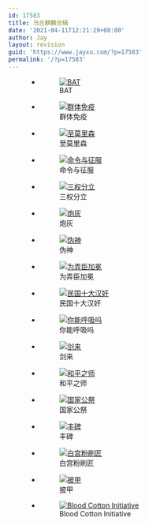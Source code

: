 ```yaml
---
id: 17583
title: 乌合麒麟合辑
date: '2021-04-11T12:21:29+08:00'
author: Jay
layout: revision
guid: 'https://www.jayxu.com/?p=17583'
permalink: '/?p=17583'
---
```


<!-- wp:gallery {"ids":[17529,17528,17527,17526,17525,17524,17523,17520,17519,17522,17517,17516,17515,17514,17513,17581,17582],"columns":1,"linkTo":"file","sizeSlug":"full"} -->
<figure class="wp-block-gallery columns-1 is-cropped"><ul class="blocks-gallery-grid"><li class="blocks-gallery-item"><figure><a href="https://www.jayxu.com/log/wp-content/uploads/2021/03/BAT.jpeg"><img src="https://www.jayxu.com/log/wp-content/uploads/2021/03/BAT.jpeg" alt="BAT" data-id="17529" data-full-url="https://www.jayxu.com/log/wp-content/uploads/2021/03/BAT.jpeg" data-link="https://www.jayxu.com/wuheqilin/bat" class="wp-image-17529"/></a><figcaption class="blocks-gallery-item__caption">BAT</figcaption></figure></li><li class="blocks-gallery-item"><figure><a href="https://www.jayxu.com/log/wp-content/uploads/2021/03/群体免疫.jpg"><img src="https://www.jayxu.com/log/wp-content/uploads/2021/03/群体免疫.jpg" alt="群体免疫" data-id="17528" data-full-url="https://www.jayxu.com/log/wp-content/uploads/2021/03/群体免疫.jpg" data-link="https://www.jayxu.com/wuheqilin/%e7%be%a4%e4%bd%93%e5%85%8d%e7%96%ab" class="wp-image-17528"/></a><figcaption class="blocks-gallery-item__caption">群体免疫</figcaption></figure></li><li class="blocks-gallery-item"><figure><a href="https://www.jayxu.com/log/wp-content/uploads/2021/03/至莫里森.jpg"><img src="https://www.jayxu.com/log/wp-content/uploads/2021/03/至莫里森.jpg" alt="至莫里森" data-id="17527" data-full-url="https://www.jayxu.com/log/wp-content/uploads/2021/03/至莫里森.jpg" data-link="https://www.jayxu.com/wuheqilin/%e8%87%b3%e8%8e%ab%e9%87%8c%e6%a3%ae" class="wp-image-17527"/></a><figcaption class="blocks-gallery-item__caption">至莫里森</figcaption></figure></li><li class="blocks-gallery-item"><figure><a href="https://www.jayxu.com/log/wp-content/uploads/2021/03/命令与征服.jpeg"><img src="https://www.jayxu.com/log/wp-content/uploads/2021/03/命令与征服.jpeg" alt="命令与征服" data-id="17526" data-full-url="https://www.jayxu.com/log/wp-content/uploads/2021/03/命令与征服.jpeg" data-link="https://www.jayxu.com/wuheqilin/%e5%91%bd%e4%bb%a4%e4%b8%8e%e5%be%81%e6%9c%8d" class="wp-image-17526"/></a><figcaption class="blocks-gallery-item__caption">命令与征服</figcaption></figure></li><li class="blocks-gallery-item"><figure><a href="https://www.jayxu.com/log/wp-content/uploads/2021/03/三权分立.jpg"><img src="https://www.jayxu.com/log/wp-content/uploads/2021/03/三权分立.jpg" alt="三权分立" data-id="17525" data-full-url="https://www.jayxu.com/log/wp-content/uploads/2021/03/三权分立.jpg" data-link="https://www.jayxu.com/wuheqilin/%e4%b8%89%e6%9d%83%e5%88%86%e7%ab%8b" class="wp-image-17525"/></a><figcaption class="blocks-gallery-item__caption">三权分立</figcaption></figure></li><li class="blocks-gallery-item"><figure><a href="https://www.jayxu.com/log/wp-content/uploads/2021/03/炮灰.jpg"><img src="https://www.jayxu.com/log/wp-content/uploads/2021/03/炮灰.jpg" alt="炮灰" data-id="17524" data-full-url="https://www.jayxu.com/log/wp-content/uploads/2021/03/炮灰.jpg" data-link="https://www.jayxu.com/wuheqilin/%e7%82%ae%e7%81%b0" class="wp-image-17524"/></a><figcaption class="blocks-gallery-item__caption">炮灰</figcaption></figure></li><li class="blocks-gallery-item"><figure><a href="https://www.jayxu.com/log/wp-content/uploads/2021/03/伪神.jpg"><img src="https://www.jayxu.com/log/wp-content/uploads/2021/03/伪神.jpg" alt="伪神" data-id="17523" data-full-url="https://www.jayxu.com/log/wp-content/uploads/2021/03/伪神.jpg" data-link="https://www.jayxu.com/wuheqilin/%e4%bc%aa%e7%a5%9e" class="wp-image-17523"/></a><figcaption class="blocks-gallery-item__caption">伪神</figcaption></figure></li><li class="blocks-gallery-item"><figure><a href="https://www.jayxu.com/log/wp-content/uploads/2021/03/为弄臣加冕.jpg"><img src="https://www.jayxu.com/log/wp-content/uploads/2021/03/为弄臣加冕.jpg" alt="为弄臣加冕" data-id="17520" data-full-url="https://www.jayxu.com/log/wp-content/uploads/2021/03/为弄臣加冕.jpg" data-link="https://www.jayxu.com/wuheqilin/%e4%b8%ba%e5%bc%84%e8%87%a3%e5%8a%a0%e5%86%95" class="wp-image-17520"/></a><figcaption class="blocks-gallery-item__caption">为弄臣加冕</figcaption></figure></li><li class="blocks-gallery-item"><figure><a href="https://www.jayxu.com/log/wp-content/uploads/2021/03/民国十大汉奸.jpg"><img src="https://www.jayxu.com/log/wp-content/uploads/2021/03/民国十大汉奸.jpg" alt="民国十大汉奸" data-id="17519" data-full-url="https://www.jayxu.com/log/wp-content/uploads/2021/03/民国十大汉奸.jpg" data-link="https://www.jayxu.com/wuheqilin/%e6%b0%91%e5%9b%bd%e5%8d%81%e5%a4%a7%e6%b1%89%e5%a5%b8" class="wp-image-17519"/></a><figcaption class="blocks-gallery-item__caption">民国十大汉奸</figcaption></figure></li><li class="blocks-gallery-item"><figure><a href="https://www.jayxu.com/log/wp-content/uploads/2021/03/你能呼吸吗.jpeg"><img src="https://www.jayxu.com/log/wp-content/uploads/2021/03/你能呼吸吗.jpeg" alt="你能呼吸吗" data-id="17522" data-full-url="https://www.jayxu.com/log/wp-content/uploads/2021/03/你能呼吸吗.jpeg" data-link="https://www.jayxu.com/wuheqilin/%e4%bd%a0%e8%83%bd%e5%91%bc%e5%90%b8%e5%90%97" class="wp-image-17522"/></a><figcaption class="blocks-gallery-item__caption">你能呼吸吗</figcaption></figure></li><li class="blocks-gallery-item"><figure><a href="https://www.jayxu.com/log/wp-content/uploads/2021/03/剑来.jpg"><img src="https://www.jayxu.com/log/wp-content/uploads/2021/03/剑来.jpg" alt="剑来" data-id="17517" data-full-url="https://www.jayxu.com/log/wp-content/uploads/2021/03/剑来.jpg" data-link="https://www.jayxu.com/wuheqilin/%e5%89%91%e6%9d%a5" class="wp-image-17517"/></a><figcaption class="blocks-gallery-item__caption">剑来</figcaption></figure></li><li class="blocks-gallery-item"><figure><a href="https://www.jayxu.com/log/wp-content/uploads/2021/03/和平之师.jpg"><img src="https://www.jayxu.com/log/wp-content/uploads/2021/03/和平之师.jpg" alt="和平之师" data-id="17516" data-full-url="https://www.jayxu.com/log/wp-content/uploads/2021/03/和平之师.jpg" data-link="https://www.jayxu.com/wuheqilin/%e5%92%8c%e5%b9%b3%e4%b9%8b%e5%b8%88" class="wp-image-17516"/></a><figcaption class="blocks-gallery-item__caption">和平之师</figcaption></figure></li><li class="blocks-gallery-item"><figure><a href="https://www.jayxu.com/log/wp-content/uploads/2021/03/国家公祭.jpg"><img src="https://www.jayxu.com/log/wp-content/uploads/2021/03/国家公祭.jpg" alt="国家公祭" data-id="17515" data-full-url="https://www.jayxu.com/log/wp-content/uploads/2021/03/国家公祭.jpg" data-link="https://www.jayxu.com/wuheqilin/%e5%9b%bd%e5%ae%b6%e5%85%ac%e7%a5%ad" class="wp-image-17515"/></a><figcaption class="blocks-gallery-item__caption">国家公祭</figcaption></figure></li><li class="blocks-gallery-item"><figure><a href="https://www.jayxu.com/log/wp-content/uploads/2021/03/丰碑.jpg"><img src="https://www.jayxu.com/log/wp-content/uploads/2021/03/丰碑.jpg" alt="丰碑" data-id="17514" data-full-url="https://www.jayxu.com/log/wp-content/uploads/2021/03/丰碑.jpg" data-link="https://www.jayxu.com/wuheqilin/%e4%b8%b0%e7%a2%91" class="wp-image-17514"/></a><figcaption class="blocks-gallery-item__caption">丰碑</figcaption></figure></li><li class="blocks-gallery-item"><figure><a href="https://www.jayxu.com/log/wp-content/uploads/2021/03/白宫粉刷匠.jpg"><img src="https://www.jayxu.com/log/wp-content/uploads/2021/03/白宫粉刷匠.jpg" alt="白宫粉刷匠" data-id="17513" data-full-url="https://www.jayxu.com/log/wp-content/uploads/2021/03/白宫粉刷匠.jpg" data-link="https://www.jayxu.com/wuheqilin/%e7%99%bd%e5%ae%ab%e7%b2%89%e5%88%b7%e5%8c%a0" class="wp-image-17513"/></a><figcaption class="blocks-gallery-item__caption">白宫粉刷匠</figcaption></figure></li><li class="blocks-gallery-item"><figure><a href="https://www.jayxu.com/log/wp-content/uploads/2021/04/披甲.jpg"><img src="https://www.jayxu.com/log/wp-content/uploads/2021/04/披甲-1280x1999.jpg" alt="披甲" data-id="17581" data-full-url="https://www.jayxu.com/log/wp-content/uploads/2021/04/披甲.jpg" data-link="https://www.jayxu.com/wuheqilin/%e6%8a%ab%e7%94%b2" class="wp-image-17581"/></a><figcaption class="blocks-gallery-item__caption">披甲</figcaption></figure></li><li class="blocks-gallery-item"><figure><a href="https://www.jayxu.com/log/wp-content/uploads/2021/04/blood-cotton-initiative.jpg"><img src="https://www.jayxu.com/log/wp-content/uploads/2021/04/blood-cotton-initiative-1280x814.jpg" alt="Blood Cotton Initiative" data-id="17582" data-full-url="https://www.jayxu.com/log/wp-content/uploads/2021/04/blood-cotton-initiative.jpg" data-link="https://www.jayxu.com/wuheqilin/blood-cotton-initiative" class="wp-image-17582"/></a><figcaption class="blocks-gallery-item__caption">Blood Cotton Initiative</figcaption></figure></li></ul></figure>
<!-- /wp:gallery -->